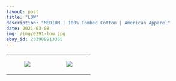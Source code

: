 ```yaml
---
layout: post
title: "LOW"
description: "MEDIUM | 100% Combed Cotton | American Apparel"
date: 2021-03-08
img: /img/0291-low.jpg
ebay_id: 233989913355
---
```




<table style="width:100%;"><tr><td style="vertical-align:top;">
      <figure class="tmblr-full" data-orig-height="2048" data-orig-width="1365" data-orig-src="https://concertshirts.netlify.app/shirts/0291/0291-01.jpg"><img src="https://64.media.tumblr.com/347b95c80ab9d0cfb66734a5480e4791/d0fc408204c095bf-ee/s540x810/ac03107e74ee0b911c4e610b64fbff4bc2bf8594.jpg" data-orig-height="2048" data-orig-width="1365" data-orig-src="https://concertshirts.netlify.app/shirts/0291/0291-01.jpg"/></figure></td>
    <td style="vertical-align:top;">
      <figure class="tmblr-full" data-orig-height="2048" data-orig-width="1365" data-orig-src="https://concertshirts.netlify.app/shirts/0291/0291-02.jpg"><img src="https://64.media.tumblr.com/7bc371fa8c1a684f47358a84eb845efd/d0fc408204c095bf-75/s540x810/0003d23d23f6cbcd62431f9cf6733182d4b326c6.jpg" data-orig-height="2048" data-orig-width="1365" data-orig-src="https://concertshirts.netlify.app/shirts/0291/0291-02.jpg"/></figure></td>
  </tr></table>
